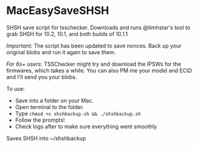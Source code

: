# MacEasySaveSHSH

SHSH save script for tsschecker. Downloads and runs @timhstar's tool to grab SHSH for 10.2, 10.1, and both builds of 10.1.1

*Important:* The script has been updated to save nonces. Back up your original blobs and run it again to save them. 

*For 6s+ users:* TSSChecker might try and download the IPSWs for the firmwares, which takes a while. You can also PM me your model and ECID and I'll send you your blobs.

To use: 

- Save into a folder on your Mac.
- Open terminal to the folder. 
- Type `chmod +x shshbackup.sh && ./shshbackup.sh`
- Follow the prompts!
- Check logs after to make sure everything went smoothly

Saves SHSH into ~/shshbackup

